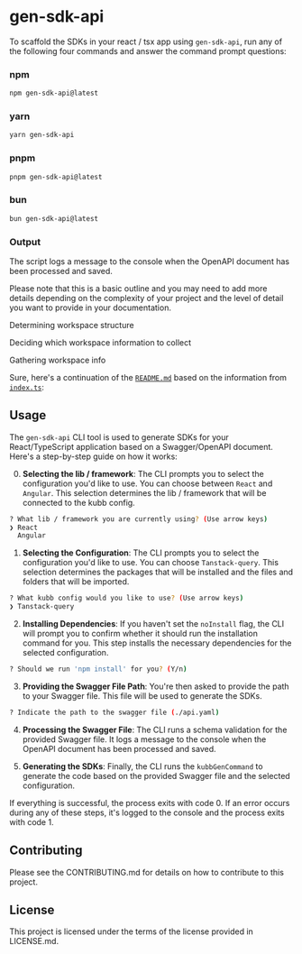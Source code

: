 # gen-sdk-api

To scaffold the SDKs in your react / tsx  app using `gen-sdk-api`, run any of the following four commands and answer the command prompt questions:

### npm

```bash
npm gen-sdk-api@latest
```

### yarn

```bash
yarn gen-sdk-api
```

### pnpm

```bash
pnpm gen-sdk-api@latest
```

### bun

```bash
bun gen-sdk-api@latest
``` 

### Output

The script logs a message to the console when the OpenAPI document has been processed and saved.

Please note that this is a basic outline and you may need to add more details depending on the complexity of your project and the level of detail you want to provide in your documentation.

Determining workspace structure

Deciding which workspace information to collect

Gathering workspace info

Sure, here's a continuation of the [`README.md`](command:_github.copilot.openRelativePath?%5B%22README.md%22%5D "README.md") based on the information from [`index.ts`](command:_github.copilot.openRelativePath?%5B%22index.ts%22%5D "index.ts"):

## Usage

The `gen-sdk-api` CLI tool is used to generate SDKs for your React/TypeScript application based on a Swagger/OpenAPI document. Here's a step-by-step guide on how it works:


0. **Selecting the lib / framework**: The CLI prompts you to select the configuration you'd like to use. You can choose between `React` and `Angular`. This selection determines the lib / framework that will be connected to the kubb config.

```bash
? What lib / framework you are currently using? (Use arrow keys)
❯ React
  Angular
```

1. **Selecting the Configuration**: The CLI prompts you to select the configuration you'd like to use. You can choose `Tanstack-query`. This selection determines the packages that will be installed and the files and folders that will be imported.

```bash
? What kubb config would you like to use? (Use arrow keys)
❯ Tanstack-query
```

2. **Installing Dependencies**: If you haven't set the `noInstall` flag, the CLI will prompt you to confirm whether it should run the installation command for you. This step installs the necessary dependencies for the selected configuration.

```bash
? Should we run 'npm install' for you? (Y/n)
```

3. **Providing the Swagger File Path**: You're then asked to provide the path to your Swagger file. This file will be used to generate the SDKs.

```bash
? Indicate the path to the swagger file (./api.yaml)
```

4. **Processing the Swagger File**: The CLI runs a schema validation for the provided Swagger file. It logs a message to the console when the OpenAPI document has been processed and saved.

5. **Generating the SDKs**: Finally, the CLI runs the `kubbGenCommand` to generate the code based on the provided Swagger file and the selected configuration.

If everything is successful, the process exits with code 0. If an error occurs during any of these steps, it's logged to the console and the process exits with code 1.



## Contributing
Please see the CONTRIBUTING.md for details on how to contribute to this project.

## License
This project is licensed under the terms of the license provided in LICENSE.md.

